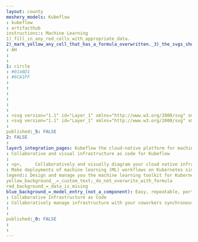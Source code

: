 ```yaml
---
layout: county 
meshery_models: Kubeflow
: kubeflow
: artifacthub
instructions:: Machine Learning
1)_fill_in_any_red_cells_with_appropriate_data.
2)_mark_yellow_any_cell_that_has_a_formula_overwritten._3)_the_svgs_shouldn't_have_xml_header_they_are_added_programmatically_through_workflows: Machine Learning
: AH
: 
: 
1: circle
: #014BD1
: #6CA1FF
: 
: 
: 
: 
: 
: 
: <svg version="1.1" id="Layer_1" xmlns="http://www.w3.org/2000/svg" xmlns:xlink="http://www.w3.org/1999/xlink" x="0px" y="0px",          viewBox="0 0 184.9 183" style="enable-background:new 0 0 184.9 183;" xml:space="preserve">, <style type="text/css">,         .st0{fill:#4279F4;},         .st1{fill:#0028AA;},         .st2{fill:#014BD1;},         .st3{fill:#BEDCFF;},         .st4{fill:#6CA1FF;},         .st5{fill:#A1C3FF;}, </style>, <path class="st0" d="M51.4,62.1l4.1,102.1l73.8-94.1c1.1-1.4,2.8-2.3,4.6-2.6c1.8-0.2,3.6,0.3,5,1.4l46,36.9l-15-65.6L51.4,62.1z"/>, <polygon class="st1" points="58.1,183 123.5,183 83.3,150.8 "/>, <polygon class="st2" points="135.7,83.9 91.7,140.1 138.6,177.7 183.1,121.9 "/>, <polygon class="st3" points="39.1,52.3 39.1,52.3 77.8,3.8 15.4,33.8 0,101.3 "/>, <polygon class="st4" points="0.9,122 42.3,174 38.4,75 "/>, <polygon class="st5" points="157.8,28.7 98.2,0 61.1,46.6 "/>, </svg>
: <svg version="1.1" id="Layer_1" xmlns="http://www.w3.org/2000/svg" xmlns:xlink="http://www.w3.org/1999/xlink" x="0px" y="0px",          viewBox="0 0 184.9 183" style="enable-background:new 0 0 184.9 183;" xml:space="preserve">, <style type="text/css">,         .st0{fill:#FFFFFF;}, </style>, <path class="st0" d="M51.4,62.1l4.1,102.1l73.8-94.1c1.1-1.4,2.8-2.3,4.6-2.6c1.8-0.2,3.6,0.3,5,1.4l46,36.9l-15-65.6L51.4,62.1z"/>, <polygon class="st0" points="58.1,183 123.5,183 83.3,150.8 "/>, <polygon class="st0" points="135.7,83.9 91.7,140.1 138.6,177.7 183.1,121.9 "/>, <polygon class="st0" points="39.1,52.3 39.1,52.3 77.8,3.8 15.4,33.8 0,101.3 "/>, <polygon class="st0" points="0.9,122 42.3,174 38.4,75 "/>, <polygon class="st0" points="157.8,28.7 98.2,0 61.1,46.6 "/>, </svg>
: 
published:_5: FALSE
2: FALSE
: 
layer5_integration_pages: Kubeflow the cloud-native platform for machine learning operations - pipelines, training and deployment.
: Collaborative and visual infrastructure as code for Kubeflow
: 
: <p>,     Collaboratively and visually diagram your cloud native infrastructure with GitOps-style pipeline integration. Design, test, and manage configuration your Kubernetes-based, containerized applications as a visual topology., </p>, <p>,     Looking for best practice cloud native design and deployment best practices? Choose from thousands of pre-built components in MeshMap. Choose from hundreds of ready-made design patterns by importing templates from Meshery Catalog or use our low code designer, MeshMap, to create and deploy your own cloud native infrastructure designs., </p>
: Make deployments of machine learning (ML) workflows on Kubernetes simple, portable and scalable. 
legend:: Design and manage you the machine learning toolkit for Kubernetes
yellow_background__=_custom_text;_do_not_overwrite_with_formula
red_background_=_data_is_mising
blue_background_=_model_entry_(not_a_component): Easy, repeatable, portable deployments on a diverse infrastructure (for example, experimenting on a laptop, then moving to an on-premises cluster or to the cloud)
: Collaborative Infrastructure as Code
: Collaboratively manage infrastructure with your coworkers synchronously sharing the same designs.
: 
: 
published:_0: FALSE
: 
: 
---
```

